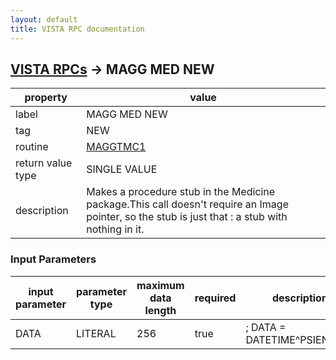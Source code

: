 ```yaml
---
layout: default
title: VISTA RPC documentation
---
```




## [VISTA RPCs](TableOfContent.md) &#8594; MAGG MED NEW 

 property | value 
--- | --- 
 label | MAGG MED NEW
 tag | NEW
 routine | [MAGGTMC1](http://code.osehra.org/dox/Routine_MAGGTMC1_source.html)
 return value type | SINGLE VALUE
 description | Makes a procedure stub in the Medicine package.This call doesn't require an Image pointer, so the stub is just that  : a stub with nothing in it.

### Input Parameters

| input parameter | parameter type | maximum data length | required | description | 
| --- | --- | --- | --- | --- | 
| DATA | LITERAL | 256 | true | ; DATA = DATETIME^PSIEN^DFN | 